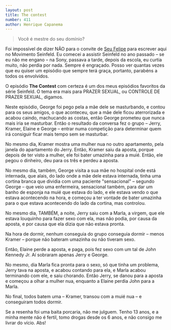 ```yaml
---
layout: post
title: The contest
number: 411
author: Henrique Capanema
---
```


> Você é mestre do seu domínio?

Foi impossível de dizer NÃO para o convite de <a title="Seu Felipe" href="http://seufelipe.com.br/">Seu Felipe</a> para escrever aqui no Movimento Seinfeld. Eu comecei a assistir Seinfeld no ano passado – se eu não me engano – na Sony, passava a tarde, depois da escola, eu curtia muito, não perdia por nada. Sempre é engraçado. Posso ver quantas vezes que eu quiser um episódio que sempre terá graça, portanto, parabéns a todos os envolvidos.

O episódio **The Contest** com certeza é um dos meus episódios favoritos da série Seinfeld. O tema era mais para PRAZER SEXUAL, ou CONTROLE DE PRAZER SEXUAL, digamos.

Neste episódio, George foi pego pela a mãe dele se masturbando, e contou para os seus amigos, o que aconteceu, que a mãe dele ficou aterrorizada e acabou caindo, machucando as costas, então George prometeu que nunca mais iria se masturbar. Então o resultado da conversa fez o grupo – Jerry, Kramer, Elaine e George – entrar numa competição para determinar quem irá consiguir ficar mais tempo sem se masturbar.

No mesmo dia, Kramer mostra uma mulher nua no outro apartamento, pela janela do apartamento do Jerry. Então, Kramer saiu da aposta, porque depois de ter visto a mulher, ele foi bater umazinha para a muié. Então, ele pegou o dinheiro, deu para os três e perdeu a aposta.

No mesmo dia, também, George visita a sua mãe no hospital onde está internada, que alais, do lado onde a mãe dele estava internada, tinha uma cortina branca que dividia com uma paciente "sensacional" – segundo George – que veio uma enfermeira, sensacional também, para dar um banho de esponja na muié que estava do lado, e ele estava vendo o que estava acontecendo na hora, e começou a ter vontade de bater umazinha para o que estava acontecendo do lado da cortina, mas controlou.

No mesmo dia, TAMBÉM, a noite, Jerry saiu com a Marla, a virgem, que ele estava louquinho para fazer sexo com ela, mas não podia, por causa da aposta, e por causa que ela dizia que não estava pronta.

Na hora de dormir, nenhum conseguia do grupo conseguia dormir – menos Kramer – porque não bateram umazinha ou não tiveram sexo.

Então, Elaine perde a aposta, e paga, pois fez sexo com um tal de John Kennedy Jr. Aí sobraram apenas Jerry e George.

No mesmo, dia Marla fica pronta para o sexo, só que tinha um problema, Jerry tava na aposta, e acabou contando para ela, e Marla acabou terminando com ele, e saiu chorando. Então Jerry, se danou para a aposta e começou a olhar a mulher nua, enquanto a Elaine perdia John para a Marla.

No final, todos batem uma – Kramer, transou com a muié nua – e conseguiram todos dormir.

Se a resenha foi uma baita porcaria, não me julguem. Tenho 13 anos, e a minha mente não é fertil, tomo drogas desde os 6 anos, e não consigo me livrar do vício. Abs!